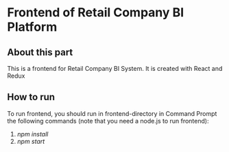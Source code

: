 # Frontend of Retail Company BI Platform

## About this part

This is a frontend for Retail Company BI System. It is created with React and Redux

## How to run

To run frontend, you should run in frontend-directory in Command Prompt the following commands (note that you need a node.js to run frontend):

1. <i>npm install</i>
2. <i>npm start</i>
